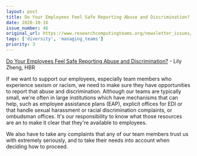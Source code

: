 ```yaml
---
layout: post
title: Do Your Employees Feel Safe Reporting Abuse and Discrimination? - Lily Zheng, HBR
date: 2020-10-16
issue_number: 46
original_url: https://www.researchcomputingteams.org/newsletter_issues/0046
tags: ['diversity', 'managing_teams']
priority: 3
---
```


<!-- markdownlint-disable MD033 -->
<!-- markdownlint-disable MD041 -->
<!-- markdownlint-disable MD049 -->

[Do Your Employees Feel Safe Reporting Abuse and Discrimination?](https://hbr.org/2020/10/do-your-employees-feel-safe-reporting-abuse-and-discrimination) - Lily Zheng, HBR

If we want to support our employees, especially team members who experience sexism or racism, we need to make sure they have opportunities to report that abuse and discrimination. Although our teams are typically small, we're often in large institutions which have mechanisms that can help, such as employee assistance plans (EAP), explicit offices for EDI or that handle sexual harassment or racial discrimination complaints, or ombudsman offices. It's our responsibility to know what those resources are an to make it clear that they're available to employees.

We also have to take any complaints that any of our team members trust us with extremely seriously, and to take their needs into account when deciding how to proceed.

